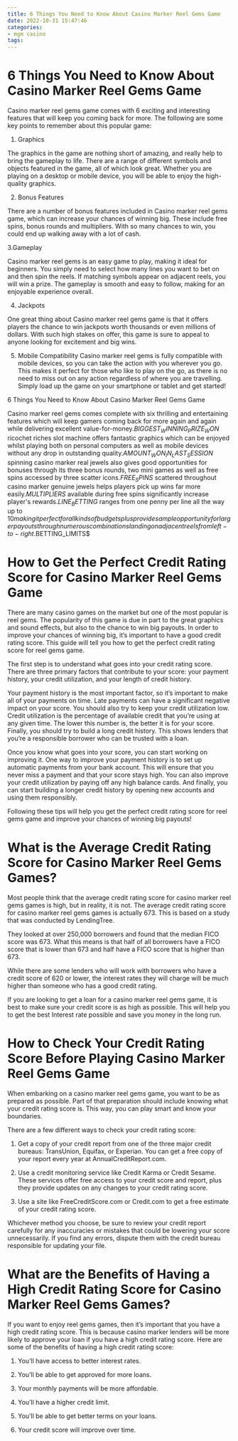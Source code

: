 ```yaml
---
title: 6 Things You Need to Know About Casino Marker Reel Gems Game
date: 2022-10-31 15:47:46
categories:
- mgm casino
tags:
---
```



#  6 Things You Need to Know About Casino Marker Reel Gems Game

Casino marker reel gems game comes with 6 exciting and interesting features that will keep you coming back for more. The following are some key points to remember about this popular game:

1. Graphics

The graphics in the game are nothing short of amazing, and really help to bring the gameplay to life. There are a range of different symbols and objects featured in the game, all of which look great. Whether you are playing on a desktop or mobile device, you will be able to enjoy the high-quality graphics.

2. Bonus Features

There are a number of bonus features included in Casino marker reel gems game, which can increase your chances of winning big. These include free spins, bonus rounds and multipliers. With so many chances to win, you could end up walking away with a lot of cash.

3.Gameplay

Casino marker reel gems is an easy game to play, making it ideal for beginners. You simply need to select how many lines you want to bet on and then spin the reels. If matching symbols appear on adjacent reels, you will win a prize. The gameplay is smooth and easy to follow, making for an enjoyable experience overall.

4. Jackpots

One great thing about Casino marker reel gems game is that it offers players the chance to win jackpots worth thousands or even millions of dollars. With such high stakes on offer, this game is sure to appeal to anyone looking for excitement and big wins.

5. Mobile Compatibility
Casino marker reel gems is fully compatible with mobile devices, so you can take the action with you wherever you go. This makes it perfect for those who like to play on the go, as there is no need to miss out on any action regardless of where you are travelling. Simply load up the game on your smartphone or tablet and get started!

  6 Things You Need to Know About Casino Marker Reel Gems Game 

  Casino marker reel gems comes complete with six thrilling and entertaining features which will keep gamers coming back for more again and again while delivering excellent value-for-money.$BIGGEST_WINNING_PRIZE_WON$ ricochet riches slot machine offers fantastic graphics which can be enjoyed whilst playing both on personal computers as well as mobile devices without any drop in outstanding quality.$AMOUNT_WON_IN_LAST_SESSION$ spinning casino marker real jewels also gives good opportunities for bonuses through its three bonus rounds, two mini games as well as free spins accessed by three scatter icons.$FREE_SPINS$ scattered throughout casino marker genuine jewels helps players pick up wins far more easily.$MULTIPLIERS$ available during free spins significantly increase player's rewards.$LINE_BETTING$ ranges from one penny per line all the way up to $10 making it perfect for all kinds of budgets plus provides ample opportunity for larger payouts through numerous combinations landing on adjacent reels from left-to-right.$BETTING_LIMITS$

#  How to Get the Perfect Credit Rating Score for Casino Marker Reel Gems Game 

There are many casino games on the market but one of the most popular is reel gems. The popularity of this game is due in part to the great graphics and sound effects, but also to the chance to win big payouts. In order to improve your chances of winning big, it’s important to have a good credit rating score. This guide will tell you how to get the perfect credit rating score for reel gems game.

The first step is to understand what goes into your credit rating score. There are three primary factors that contribute to your score: your payment history, your credit utilization, and your length of credit history.

Your payment history is the most important factor, so it’s important to make all of your payments on time. Late payments can have a significant negative impact on your score. You should also try to keep your credit utilization low. Credit utilization is the percentage of available credit that you’re using at any given time. The lower this number is, the better it is for your score. Finally, you should try to build a long credit history. This shows lenders that you’re a responsible borrower who can be trusted with a loan.

Once you know what goes into your score, you can start working on improving it. One way to improve your payment history is to set up automatic payments from your bank account. This will ensure that you never miss a payment and that your score stays high. You can also improve your credit utilization by paying off any high balance cards. And finally, you can start building a longer credit history by opening new accounts and using them responsibly.

Following these tips will help you get the perfect credit rating score for reel gems game and improve your chances of winning big payouts!

#  What is the Average Credit Rating Score for Casino Marker Reel Gems Games? 

Most people think that the average credit rating score for casino marker reel gems games is high, but in reality, it is not. 
The average credit rating score for casino marker reel gems games is actually 673. This is based on a study that was conducted by LendingTree. 

They looked at over 250,000 borrowers and found that the median FICO score was 673. What this means is that half of all borrowers have a FICO score that is lower than 673 and half have a FICO score that is higher than 673. 

While there are some lenders who will work with borrowers who have a credit score of 620 or lower, the interest rates they will charge will be much higher than someone who has a good credit rating. 

If you are looking to get a loan for a casino marker reel gems game, it is best to make sure your credit score is as high as possible. This will help you to get the best Interest rate possible and save you money in the long run.

#  How to Check Your Credit Rating Score Before Playing Casino Marker Reel Gems Game 

When embarking on a casino marker reel gems game, you want to be as prepared as possible. Part of that preparation should include knowing what your credit rating score is. This way, you can play smart and know your boundaries.

There are a few different ways to check your credit rating score: 

1. Get a copy of your credit report from one of the three major credit bureaus: TransUnion, Equifax, or Experian. You can get a free copy of your report every year at AnnualCreditReport.com.

2. Use a credit monitoring service like Credit Karma or Credit Sesame. These services offer free access to your credit score and report, plus they provide updates on any changes to your credit rating score.

3. Use a site like FreeCreditScore.com or Credit.com to get a free estimate of your credit rating score.

Whichever method you choose, be sure to review your credit report carefully for any inaccuracies or mistakes that could be lowering your score unnecessarily. If you find any errors, dispute them with the credit bureau responsible for updating your file.

#  What are the Benefits of Having a High Credit Rating Score for Casino Marker Reel Gems Games?

If you want to enjoy reel gems games, then it’s important that you have a high credit rating score. This is because casino marker lenders will be more likely to approve your loan if you have a high credit rating score. Here are some of the benefits of having a high credit rating score:

1. You’ll have access to better interest rates.

2. You’ll be able to get approved for more loans.

3. Your monthly payments will be more affordable.

4. You’ll have a higher credit limit.

5. You’ll be able to get better terms on your loans.

6. Your credit score will improve over time.